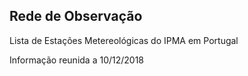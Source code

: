 ## Rede de Observação
Lista de Estações Metereológicas do IPMA em Portugal

Informação reunida a 10/12/2018
